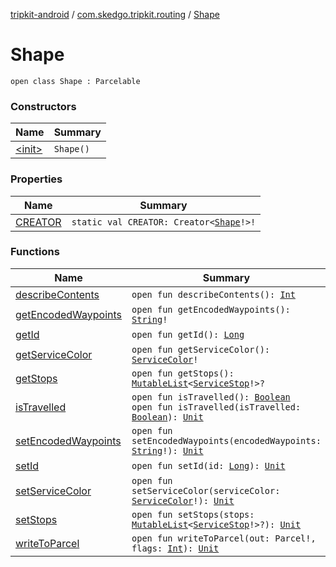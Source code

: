 [tripkit-android](../../index.md) / [com.skedgo.tripkit.routing](../index.md) / [Shape](./index.md)

# Shape

`open class Shape : Parcelable`

### Constructors

| Name | Summary |
|---|---|
| [&lt;init&gt;](-init-.md) | `Shape()` |

### Properties

| Name | Summary |
|---|---|
| [CREATOR](-c-r-e-a-t-o-r.md) | `static val CREATOR: Creator<`[`Shape`](./index.md)`!>!` |

### Functions

| Name | Summary |
|---|---|
| [describeContents](describe-contents.md) | `open fun describeContents(): `[`Int`](https://kotlinlang.org/api/latest/jvm/stdlib/kotlin/-int/index.html) |
| [getEncodedWaypoints](get-encoded-waypoints.md) | `open fun getEncodedWaypoints(): `[`String`](https://kotlinlang.org/api/latest/jvm/stdlib/kotlin/-string/index.html)`!` |
| [getId](get-id.md) | `open fun getId(): `[`Long`](https://kotlinlang.org/api/latest/jvm/stdlib/kotlin/-long/index.html) |
| [getServiceColor](get-service-color.md) | `open fun getServiceColor(): `[`ServiceColor`](../-service-color/index.md)`!` |
| [getStops](get-stops.md) | `open fun getStops(): `[`MutableList`](https://kotlinlang.org/api/latest/jvm/stdlib/kotlin.collections/-mutable-list/index.html)`<`[`ServiceStop`](../../com.skedgo.tripkit.common.model/-service-stop/index.md)`!>?` |
| [isTravelled](is-travelled.md) | `open fun isTravelled(): `[`Boolean`](https://kotlinlang.org/api/latest/jvm/stdlib/kotlin/-boolean/index.html)<br>`open fun isTravelled(isTravelled: `[`Boolean`](https://kotlinlang.org/api/latest/jvm/stdlib/kotlin/-boolean/index.html)`): `[`Unit`](https://kotlinlang.org/api/latest/jvm/stdlib/kotlin/-unit/index.html) |
| [setEncodedWaypoints](set-encoded-waypoints.md) | `open fun setEncodedWaypoints(encodedWaypoints: `[`String`](https://kotlinlang.org/api/latest/jvm/stdlib/kotlin/-string/index.html)`!): `[`Unit`](https://kotlinlang.org/api/latest/jvm/stdlib/kotlin/-unit/index.html) |
| [setId](set-id.md) | `open fun setId(id: `[`Long`](https://kotlinlang.org/api/latest/jvm/stdlib/kotlin/-long/index.html)`): `[`Unit`](https://kotlinlang.org/api/latest/jvm/stdlib/kotlin/-unit/index.html) |
| [setServiceColor](set-service-color.md) | `open fun setServiceColor(serviceColor: `[`ServiceColor`](../-service-color/index.md)`!): `[`Unit`](https://kotlinlang.org/api/latest/jvm/stdlib/kotlin/-unit/index.html) |
| [setStops](set-stops.md) | `open fun setStops(stops: `[`MutableList`](https://kotlinlang.org/api/latest/jvm/stdlib/kotlin.collections/-mutable-list/index.html)`<`[`ServiceStop`](../../com.skedgo.tripkit.common.model/-service-stop/index.md)`!>?): `[`Unit`](https://kotlinlang.org/api/latest/jvm/stdlib/kotlin/-unit/index.html) |
| [writeToParcel](write-to-parcel.md) | `open fun writeToParcel(out: Parcel!, flags: `[`Int`](https://kotlinlang.org/api/latest/jvm/stdlib/kotlin/-int/index.html)`): `[`Unit`](https://kotlinlang.org/api/latest/jvm/stdlib/kotlin/-unit/index.html) |
